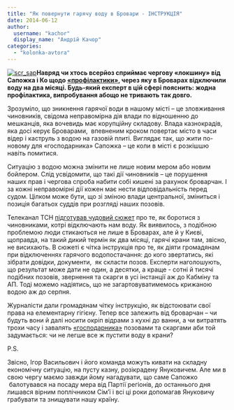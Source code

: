 ```yaml
---
title: "Як повернути гарячу воду в Бровари - ІНСТРУКЦІЯ"
date: 2014-06-12
author: 
  username: "kachor"
  display_name: "Андрій Качор"
categories: 
  - "kolonka-avtora"
---
```


[![scr_sap](https://mpz.brovary.org/wp-content/uploads/2014/06/scr_sap.jpg)](https://mpz.brovary.org/wp-content/uploads/2014/06/scr_sap.jpg)**Навряд чи хтось всерйоз сприймає чергову «локшину» від Сапожка і Ко щодо [«профілактики»](https://mpz.brovary.org/u-chervni-ta-lipni-brovarchanam-dovedetsya-nagrivati-vodu-samotuzhki/), через яку в Броварах відключили воду на два місяці. Будь-який експерт в цій сфері пояснить: жодна профілактика, випробування абощо не тривають так довго.**

Зрозуміло, що зникнення гарячої води в нашому місті – це зловживання чиновників, свідома неправомірна дія влади по відношенню до мешканців, яка вочевидь має корупційну складову. Влада казнокрадів, яка досі керує Броварами,  впевненим кроком повертає місто в часи відер і каструль з водою на газовій плиті. Виглядає так, що жити по-новому для «господарника» Сапожка – це коли в місті є розкішшю навіть помитися.

Ситуацію з водою можна змінити не лише новим мером або новим бойлером. Слід усвідомити, що такі дії чиновників – це порушення наших прав і чергова спроба набити собі кишені за рахунок броварчан. І за кожні неправомірні дії кожен має нести відповідальність перед судом. Цілком може бути, що зі зміною влади центральної, зміниться і позиція багатьох суддів при розгляді наших позовів.

Телеканал ТСН [підготував чудовий сюжет](http://tsn.ua/kyiv/yuristi-rozpovili-kiyanam-yak-suditisya-za-vidklyuchennya-garyachoyi-vodi-354003.html) про те, як боротися з чиновниками, котрі відключають нам воду. Як виявилось, з подібною проблемою люди стикаються не лише в Броварах, але й у Києві, щоправда, на такий дикий термін як два місяці, гарячі крани там, звісно, не висихають. В сюжеті є чітка інструкція про те, як діяти громадянам при відключеннях гарячого водопостачання: до кого звертатись, які зібрати довідки, документи,  як скласти позов. Експерти наголошують, що результат може дати не один, а десятки, а краще - сотні й тисячі подібних позовів, звернення та скарги в усі інстанції аж до Кабміну та АП. Тоді можемо надіятись, що не загартовуватимемось крижаною водою аж до серпня.

Журналісти дали громадянам чітку інструкцію, як відстоювати свої права на елементарну гігієну. Тепер все залежить від броварчан – чи будуть вони й далі носити окріп відрами з кухні до ванни, а чи витратять трохи часу і завалять [«господарника»](https://mpz.brovary.org/kudi-vtik-supermer-sapozhko/) позовами та скаргами аби той задумається: чи не легше все ж пустити воду в крани?

P.S.

Звісно, Ігор Васильович і його команда можуть кивати на складну економічну ситуацію, на пусту казну, розікрадену Януковичем. Але ми в свою чергу маємо завжди йому нагадувати, що саме Сапожко  балотувався на посаду мера від Партії регіонів, до останнього дня лишався вірним поплічником Сім’ї і всі ці роки допомагав Януковичу грабувати та знищувати нашу країну.
